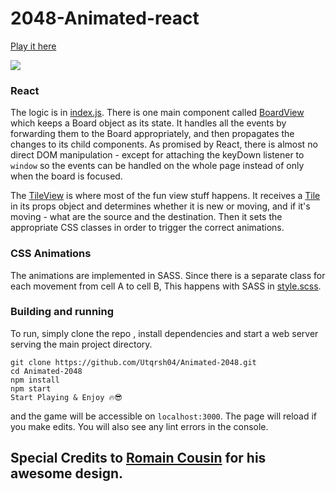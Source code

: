 2048-Animated-react
==========

[Play it here](https://2048-utqrsh.netlify.app/)

![](https://github.com/Utqrsh04/Animated-2048/blob/master/src/assets/img/2048.png)

### React

The logic is in [index.js](https://github.com/Utqrsh04/Animated-2048/blob/master/src/helper/index.js). 
There is one main component called [BoardView](https://github.com/Utqrsh04/Animated-2048/blob/master/src/components/BoardView.jsx) which keeps a Board object as its state. It handles all the events by forwarding them to the Board appropriately, and then propagates the changes to its child components. As promised by React, there is almost no direct DOM manipulation - except for attaching the keyDown listener to ```window``` so the events can be handled on the whole page instead of only when the board is focused.

The [TileView](https://github.com/Utqrsh04/Animated-2048/blob/master/src/components/Tile.jsx) is where most of the fun view stuff happens. It receives a [Tile](https://github.com/Utqrsh04/Animated-2048/blob/64a4d34b61229661b4c75b090888fd4331927e81/src/components/Tile.jsx#L19) in its props object and determines whether it is new or moving, and if it's moving - what are the source and the destination. Then it sets the appropriate CSS classes in order to trigger the correct animations.

### CSS Animations

The animations are implemented in SASS. Since there is a separate class for each movement from cell A to cell B, This happens with SASS in [style.scss](https://github.com/Utqrsh04/Animated-2048/blob/master/src/styles.scss).

### Building and running

To run, simply clone the repo , install dependencies and start a web server serving the main project directory.

    git clone https://github.com/Utqrsh04/Animated-2048.git
    cd Animated-2048
    npm install 
    npm start
    Start Playing & Enjoy 🔥😎

and the game will be accessible on ```localhost:3000```.
The page will reload if you make edits.
You will also see any lint errors in the console.

## Special Credits to [Romain Cousin](https://www.behance.net/gallery/16173271/2048-Animated-Edition) for his awesome design. 
